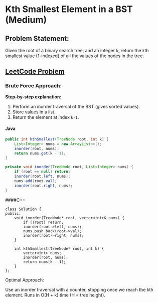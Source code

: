 # Kth Smallest Element in a BST (Medium)

## Problem Statement:  
Given the root of a binary search tree, and an integer `k`, return the `k`th smallest value (1-indexed) of all the values of the nodes in the tree.  

## [LeetCode Problem](https://leetcode.com/problems/kth-smallest-element-in-a-bst/description/)

### Brute Force Approach:  

**Step-by-step explanation:**  
1. Perform an inorder traversal of the BST (gives sorted values).  
2. Store values in a list.  
3. Return the element at index `k-1`.  

#### Java  

```java
public int kthSmallest(TreeNode root, int k) {
    List<Integer> nums = new ArrayList<>();
    inorder(root, nums);
    return nums.get(k - 1);
}

private void inorder(TreeNode root, List<Integer> nums) {
    if (root == null) return;
    inorder(root.left, nums);
    nums.add(root.val);
    inorder(root.right, nums);
}
```
####C++
```
class Solution {
public:
    void inorder(TreeNode* root, vector<int>& nums) {
        if (!root) return;
        inorder(root->left, nums);
        nums.push_back(root->val);
        inorder(root->right, nums);
    }
    
    int kthSmallest(TreeNode* root, int k) {
        vector<int> nums;
        inorder(root, nums);
        return nums[k - 1];
    }
};
```
Optimal Approach:

Use an inorder traversal with a counter, stopping once we reach the kth element. Runs in O(H + k) time (H = tree height).
